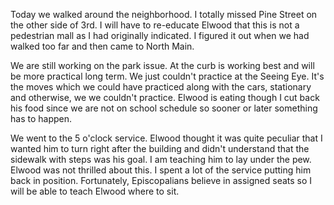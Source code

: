 <html><body><p>Today we walked around the neighborhood. I totally missed Pine Street on the other side of 3rd. I will have to re-educate Elwood that this is not a pedestrian mall as I had originally indicated. I figured it out when we had walked too far and then came to North Main.
</p><p>We are still working on the park issue. At the curb is working best and will be more practical long term. We just couldn't practice at the Seeing Eye. It's the moves which we could have practiced along with the cars, stationary and otherwise, we we couldn't practice. Elwood is eating though I cut back his food since we are not on school schedule so sooner or later something has to happen.
</p><p>We went to the 5 o'clock service. Elwood thought it was quite peculiar that I wanted him to turn right after the building and didn't understand that the sidewalk with steps was his goal. I am teaching him to lay under the pew. Elwood was not thrilled about this. I spent a lot of the service putting him back in position. Fortunately, Episcopalians believe in assigned seats so I will be able to teach Elwood where to sit.</p></body></html>